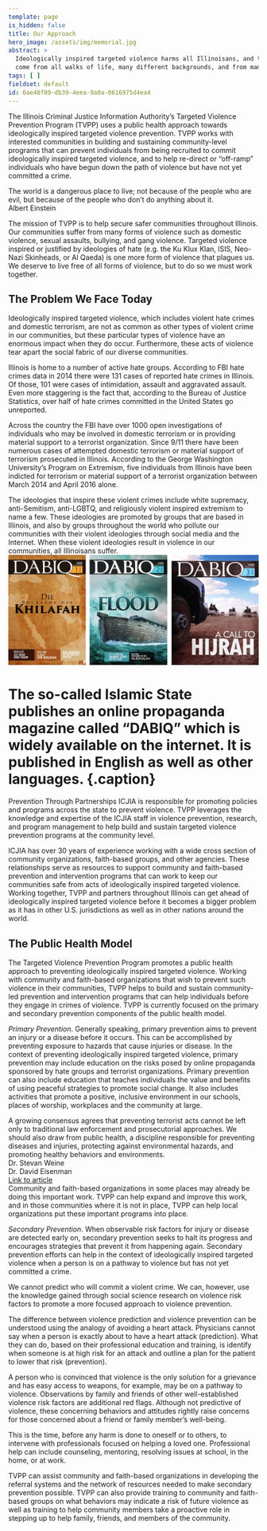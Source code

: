 ```yaml
---
template: page
is_hidden: false
title: Our Approach
hero_image: /assets/img/memorial.jpg
abstract: >
  Ideologically inspired targeted violence harms all Illinoisans, and the perpetrators of these crimes
  come from all walks of life, many different backgrounds, and from many different communities.
tags: [ ]
fieldset: default
id: 6ae48f09-db39-4eea-9a0a-0616975d4ea4
---
```

The Illinois Criminal Justice Information Authority’s Targeted Violence Prevention Program (TVPP) uses a public health approach towards ideologically inspired targeted violence prevention. TVPP works with interested communities in building and sustaining community-level programs that can prevent individuals from being recruited to commit ideologically inspired targeted violence, and to help re-direct or “off-ramp” individuals who have begun down the path of violence but have not yet committed a crime.

<div class="pullquote left">
The world is a dangerous place to live; not because of the people who are evil, but because of the people who don’t do anything about it.
<div class="quoter left">Albert Einstein</div>
</div>
    
The mission of TVPP is to help secure safer communities throughout Illinois. Our communities suffer from many forms of violence such as domestic violence, sexual assaults, bullying, and gang violence. Targeted violence inspired or justified by ideologies of hate (e.g. the Ku Klux Klan, ISIS, Neo-Nazi Skinheads, or Al Qaeda) is one more form of violence that plagues us. We deserve to live free of all forms of violence, but to do so we must work together.

## The Problem We Face Today
Ideologically inspired targeted violence, which includes violent hate crimes and domestic terrorism, are not as common as other types of violent crime in our communities, but these particular types of violence have an enormous impact when they do occur. Furthermore, these acts of violence tear apart the social fabric of our diverse communities.

Illinois is home to a number of active hate groups. According to FBI hate crimes data in 2014 there were 131 cases of reported hate crimes in Illinois. Of those, 101 were cases of intimidation, assault and aggravated assault. Even more staggering is the fact that, according to the Bureau of Justice Statistics, over half of hate crimes committed in the United States go unreported.

Across the country the FBI have over 1000 open investigations of individuals who may be involved in domestic terrorism or in providing material support to a terrorist organization. Since 9/11 there have been numerous cases of attempted domestic terrorism or material support of terrorism prosecuted in Illinois. According to the George Washington University’s Program on Extremism, five individuals from Illinois have been indicted for terrorism or material support of a terrorist organization between March 2014 and April 2016 alone.

The ideologies that inspire these violent crimes include white supremacy, anti-Semitism, anti-LGBTQ, and religiously violent inspired extremism to name a few. These ideologies are promoted by groups that are based in Illinois, and also by groups throughout the world who pollute our communities with their violent ideologies through social media and the Internet. When these violent ideologies result in violence in our communities, all Illinoisans suffer.
![/assets/img/dabiq-cover.jpg](/assets/img/dabiq-cover.jpg)
# The so-called Islamic State publishes an online propaganda magazine called “DABIQ” which is widely available on the internet. It is published in English as well as other languages. {.caption}

Prevention Through Partnerships
ICJIA is responsible for promoting policies and programs across the state to prevent violence. TVPP leverages the knowledge and expertise of the ICJIA staff in violence prevention, research, and program management to help build and sustain targeted violence prevention programs at the community level.

ICJIA has over 30 years of experience working with a wide cross section of community organizations, faith-based groups, and other agencies. These relationships serve as resources to support community and faith-based prevention and intervention programs that can work to keep our communities safe from acts of ideologically inspired targeted violence. Working together, TVPP and partners throughout Illinois can get ahead of ideologically inspired targeted violence before it becomes a bigger problem as it has in other U.S. jurisdictions as well as in other nations around the world.

## The Public Health Model
The Targeted Violence Prevention Program promotes a public health approach to preventing ideologically inspired targeted violence. Working with community and faith-based organizations that wish to prevent such violence in their communities, TVPP helps to build and sustain community-led prevention and intervention programs that can help individuals before they engage in crimes of violence. TVPP is currently focused on the primary and secondary prevention components of the public health model.

*Primary Prevention*. Generally speaking, primary prevention aims to prevent an injury or a disease before it occurs. This can be accomplished by preventing exposure to hazards that cause injuries or disease. In the context of preventing ideologically inspired targeted violence, primary prevention may include education on the risks posed by online propaganda sponsored by hate groups and terrorist organizations. Primary prevention can also include education that teaches individuals the value and benefits of using peaceful strategies to promote social change. It also includes activities that promote a positive, inclusive environment in our schools, places of worship, workplaces and the community at large.
<div class="pullquote quote right">
A growing consensus agrees that preventing terrorist acts cannot be left only to traditional law enforcement and prosecutorial approaches.  We should also draw from public health, a discipline responsible for preventing diseases and injuries, protecting against environmental hazards, and promoting healthy behaviors and environments.
<div class="quoter right">Dr. Stevan Weine<br>Dr. David Eisenman<br><a href="http://www.start.umd.edu/news/how-public-health-can-improve-initiatives-counter-violent-extremism" target="_blank" class="quotelink right">Link to article</a></div>
</div>
Community and faith-based organizations in some places may already be doing this important work. TVPP can help expand and improve this work, and in those communities where it is not in place, TVPP can help local organizations put these important programs into place.

*Secondary Prevention*. When observable risk factors for injury or disease are detected early on, secondary prevention seeks to halt its progress and encourages strategies that prevent it from happening again. Secondary prevention efforts can help in the context of ideologically inspired targeted violence when a person is on a pathway to violence but has not yet committed a crime.

We cannot predict who will commit a violent crime. We can, however, use the knowledge gained through social science research on violence risk factors to promote a more focused approach to violence prevention.

The difference between violence prediction and violence prevention can be understood using the analogy of avoiding a heart attack. Physicians cannot say when a person is exactly about to have a heart attack (prediction). What they can do, based on their professional education and training, is identify when someone is at high risk for an attack and outline a plan for the patient to lower that risk (prevention).

A person who is convinced that violence is the only solution for a grievance and has easy access to weapons, for example, may be on a pathway to violence. Observations by family and friends of other well-established violence risk factors are additional red flags. Although not predictive of violence, these concerning behaviors and attitudes rightly raise concerns for those concerned about a friend or family member’s well-being.

This is the time, before any harm is done to oneself or to others, to intervene with professionals focused on helping a loved one. Professional help can include counseling, mentoring, resolving issues at school, in the home, or at work.

TVPP can assist community and faith-based organizations in developing the referral systems and the network of resources needed to make secondary prevention possible. TVPP can also provide training to community and faith-based groups on what behaviors may indicate a risk of future violence as well as training to help community members take a proactive role in stepping up to help family, friends, and members of the community.